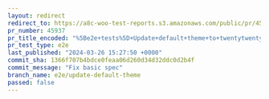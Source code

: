 ```yaml
---
layout: redirect
redirect_to: https://a8c-woo-test-reports.s3.amazonaws.com/public/pr/45937/e2e/index.html
pr_number: 45937
pr_title_encoded: "%5Be2e+tests%5D+Update+default+theme+to+twentytwentythree"
pr_test_type: e2e
last_published: "2024-03-26 15:27:50 +0000"
commit_sha: 1366f707b4bdce0feaa06d260d34d32ddc0d2b4f
commit_message: "Fix basic spec"
branch_name: e2e/update-default-theme
passed: false
---
```

